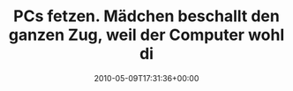 ---
retweeted: false
source: <a href="http://twitter.com" rel="nofollow">Twitter Web Client</a>
entities:
  hashtags: []
  symbols: []
  user_mentions: []
  urls: []
display_text_range:
- '0'
- '139'
favorite_count: '0'
id_str: '13679059655'
truncated: false
retweet_count: '0'
id: '13679059655'
created_at: Sun May 09 17:31:36 +0000 2010
favorited: false
full_text: PCs fetzen. Mädchen beschallt den ganzen Zug, weil der Computer wohl die
  Lautsprecher trotz angesteckter Kopfhörer nicht ausgeschaltet hat.
lang: de
tags:
- pesos/twitter
date: '2010-05-09T17:31:36+00:00'
src: https://twitter.com/bascht/status/13679059655
original_url: https://twitter.com/bascht/status/13679059655
type: twitter_tweet
text: PCs fetzen. Mädchen beschallt den ganzen Zug, weil der Computer wohl die Lautsprecher
  trotz angesteckter Kopfhörer nicht ausgeschaltet hat.
title: PCs fetzen. Mädchen beschallt den ganzen Zug, weil der Computer wohl di

---